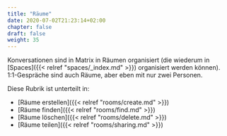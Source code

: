 ```yaml
---
title: "Räume"
date: 2020-07-02T21:23:14+02:00
chapter: false
draft: false
weight: 35
---
```


Konversationen sind in Matrix in Räumen organisiert (die wiederum in [Spaces]({{< relref "spaces/_index.md" >}}) organisiert werden können). 1:1-Gespräche sind auch Räume, aber eben mit nur zwei Personen.

Diese Rubrik ist unterteilt in:
* [Räume erstellen]({{< relref "rooms/create.md" >}})
* [Räume finden]({{< relref "rooms/find.md" >}})
* [Räume löschen]({{< relref "rooms/delete.md" >}})
* [Räume teilen]({{< relref "rooms/sharing.md" >}})
